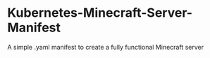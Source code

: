 # Kubernetes-Minecraft-Server-Manifest
A simple .yaml manifest to create a fully functional Minecraft server
